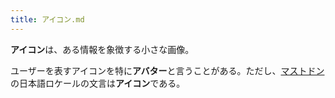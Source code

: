 ```yaml
---
title: アイコン.md
---
```

<div>

**アイコン**は、ある情報を象徴する小さな画像。

ユーザーを表すアイコンを特に**アバター**と言うことがある。ただし、[マストドン](/Mastodon "Mastodon")の日本語ロケールの文言は**アイコン**である。

</div>
